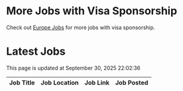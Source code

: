 # More Jobs with Visa Sponsorship

Check out [Europe Jobs](https://github.com/sureshparimi/europejobs#latest-jobs) for more jobs with visa sponsorship.

# Latest Jobs

This page is updated at September 30, 2025 22:02:36

| Job Title | Job Location | Job Link | Job Posted |
| --- | --- | --- | --- |
